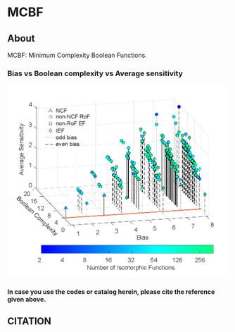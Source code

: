 # MCBF

## About
MCBF: Minimum Complexity Boolean Functions.

### Bias vs Boolean complexity vs Average sensitivity
<img src="3d_bias_as_bc_plot.png">


#### In case you use the codes or catalog herein, please cite the reference given above.
## CITATION
